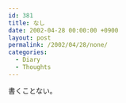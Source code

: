 ```yaml
---
id: 381
title: なし
date: 2002-04-28 00:00:00 +0900
layout: post
permalink: /2002/04/28/none/
categories:
  - Diary
  - Thoughts
---
```

書くことない。

